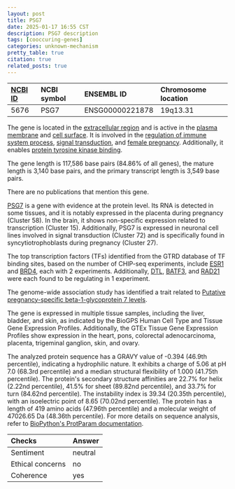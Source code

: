 ```yaml
---
layout: post
title: PSG7
date: 2025-01-17 16:55 CST
description: PSG7 description
tags: [cooccuring-genes]
categories: unknown-mechanism
pretty_table: true
citation: true
related_posts: true
---
```




| [NCBI ID](https://www.ncbi.nlm.nih.gov/gene/5676) | NCBI symbol | ENSEMBL ID | Chromosome location |
| :-------- | :------- | :-------- | :------- |
| 5676  | PSG7 | ENSG00000221878 | 19q13.31 |



The gene is located in the [extracellular region](https://amigo.geneontology.org/amigo/term/GO:0005576) and is active in the [plasma membrane](https://amigo.geneontology.org/amigo/term/GO:0005886) and [cell surface](https://amigo.geneontology.org/amigo/term/GO:0009986). It is involved in the [regulation of immune system process](https://amigo.geneontology.org/amigo/term/GO:0002682), [signal transduction](https://amigo.geneontology.org/amigo/term/GO:0007165), and [female pregnancy](https://amigo.geneontology.org/amigo/term/GO:0007565). Additionally, it enables [protein tyrosine kinase binding](https://amigo.geneontology.org/amigo/term/GO:1990782).


The gene length is 117,586 base pairs (84.86% of all genes), the mature length is 3,140 base pairs, and the primary transcript length is 3,549 base pairs.


There are no publications that mention this gene.



[PSG7](https://www.proteinatlas.org/ENSG00000221878-PSG7) is a gene with evidence at the protein level. Its RNA is detected in some tissues, and it is notably expressed in the placenta during pregnancy (Cluster 58). In the brain, it shows non-specific expression related to transcription (Cluster 15). Additionally, PSG7 is expressed in neuronal cell lines involved in signal transduction (Cluster 72) and is specifically found in syncytiotrophoblasts during pregnancy (Cluster 27).


The top transcription factors (TFs) identified from the GTRD database of TF binding sites, based on the number of CHIP-seq experiments, include [ESR1](https://www.ncbi.nlm.nih.gov/gene/2099) and [BRD4](https://www.ncbi.nlm.nih.gov/gene/23476), each with 2 experiments. Additionally, [DTL](https://www.ncbi.nlm.nih.gov/gene/51514), [BATF3](https://www.ncbi.nlm.nih.gov/gene/55509), and [RAD21](https://www.ncbi.nlm.nih.gov/gene/5885) were each found to be regulating in 1 experiment.




The genome-wide association study has identified a trait related to [Putative pregnancy-specific beta-1-glycoprotein 7 levels](https://pubmed.ncbi.nlm.nih.gov/34648354).


The gene is expressed in multiple tissue samples, including the liver, bladder, and skin, as indicated by the BioGPS Human Cell Type and Tissue Gene Expression Profiles. Additionally, the GTEx Tissue Gene Expression Profiles show expression in the heart, pons, colorectal adenocarcinoma, placenta, trigeminal ganglion, skin, and ovary.




The analyzed protein sequence has a GRAVY value of -0.394 (46.9th percentile), indicating a hydrophilic nature. It exhibits a charge of 5.06 at pH 7.0 (68.3rd percentile) and a median structural flexibility of 1.000 (41.75th percentile). The protein's secondary structure affinities are 22.7% for helix (2.22nd percentile), 41.5% for sheet (89.82nd percentile), and 33.7% for turn (84.62nd percentile). The instability index is 39.34 (20.35th percentile), with an isoelectric point of 8.65 (70.02nd percentile). The protein has a length of 419 amino acids (47.96th percentile) and a molecular weight of 47026.65 Da (48.36th percentile). For more details on sequence analysis, refer to [BioPython's ProtParam documentation](https://biopython.org/docs/1.75/api/Bio.SeqUtils.ProtParam.html).





| Checks    | Answer |
| :-------- | :------- |
| Sentiment  | neutral   |
| Ethical concerns | no     |
| Coherence    | yes    |